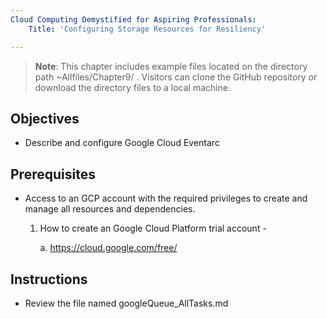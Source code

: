 ```yaml
---
Cloud Computing Demystified for Aspiring Professionals:
    Title: 'Configuring Storage Resources for Resiliency'

---
```


>**Note**: This chapter includes example files located on the directory path ~Allfiles/Chapter9/ . Visitors can clone the GitHub repository or download the directory files to a local machine.

## Objectives

-  Describe and configure Google Cloud Eventarc


## Prerequisites

- Access to an GCP account with the required privileges to create and manage all resources and dependencies.

    1. How to create an Google Cloud Platform trial account -

	    a. https://cloud.google.com/free/

## Instructions
- Review the file named googleQueue_AllTasks.md

